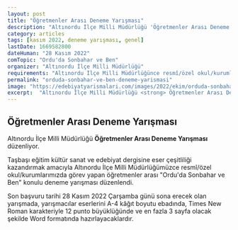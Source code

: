 ```yaml
---
layout: post
title: "Öğretmenler Arası Deneme Yarışması"
description: "Altınordu İlçe Milli Müdürlüğü 'Öğretmenler Arası Deneme Yarışması' düzenliyor."
category: articles
tags: [kasım 2022, deneme yarışması, genel]
lastDate: 1669582800
dateHuman: "28 Kasım 2022"
comTopic: "Ordu'da Sonbahar ve Ben"
organizer: "Altınordu İlçe Milli Müdürlüğü"
requirements: "Altınordu İlçe Milli Müdürlüğünce resmî/özel okul/kurumlarda görev yapan öğretmenler katılabilir."
permalink: "orduda-sonbahar-ve-ben-deneme-yarismasi"
image: "https://edebiyatyarismalari.com/images/2022/ekim/orduda-sonbahar-ve-ben-deneme-yarismasi.jpg"
excerpt:  "Altınordu İlçe Milli Müdürlüğü <strong> Öğretmenler Arası Deneme Yarışması </strong> düzenliyor."
---
```


## Öğretmenler Arası Deneme Yarışması
Altınordu İlçe Milli Müdürlüğü **Öğretmenler Arası Deneme Yarışması** düzenliyor.  


Taşbaşı eğitim kültür sanat ve edebiyat dergisine eser çeşitliliği kazandırmak amacıyla Altınordu İlçe Milli Müdürlüğümüzce resmî/özel okul/kurumlarımızda görev yapan öğretmenler arası "Ordu'da Sonbahar ve Ben" konulu deneme yarışması düzenlendi.   

Son başvuru tarihi 28 Kasım 2022 Çarşamba günü sona erecek olan yarışmada, yarışmacılar eserlerini A-4 kâğıt boyutu ebadında, Times New Roman karakteriyle 12 punto büyüklüğünde ve en fazla 3 sayfa olacak şekilde Word formatında hazırlayacaklardır.